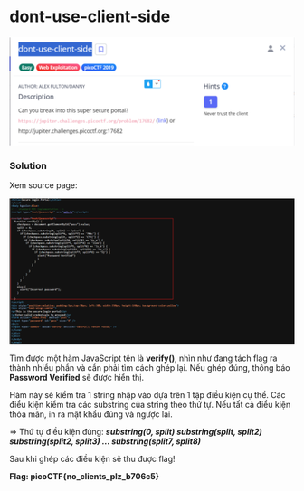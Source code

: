# dont-use-client-side
![img](https://github.com/DucThinh47/PicoCTF_Writeups/blob/main/Web_Exploitation/images/image202.png?raw=true)

### Solution

Xem source page: 

![img](https://github.com/DucThinh47/PicoCTF_Writeups/blob/main/Web_Exploitation/images/image203.png?raw=true)

Tìm được một hàm JavaScript tên là **verify()**, nhìn như đang tách flag ra thành nhiều phần và cần phải tìm cách ghép lại. Nếu ghép đúng, thông báo **Password Verified** sẽ được hiển thị. 

Hàm này sẽ kiểm tra 1 string nhập vào dựa trên 1 tập điều kiện cụ thể. Các điều kiện kiểm tra các substring của string theo thứ tự. Nếu tất cả điều kiện thỏa mãn, in ra mật khẩu đúng và ngược lại.

=> Thứ tự điều kiện đúng:
***substring(0, split) substring(split, split2) substring(split2, split3) … substring(split7, split8)***

Sau khi ghép các điều kiện sẽ thu được flag!

**Flag: picoCTF{no_clients_plz_b706c5}**
